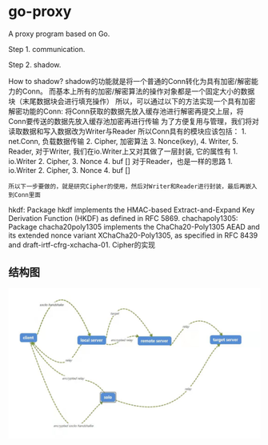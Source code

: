 # go-proxy
A proxy program based on Go.

Step 1.
    communication.

Step 2.
    shadow.

How to shadow?
    shadow的功能就是将一个普通的Conn转化为具有加密/解密能力的Conn。
    而基本上所有的加密/解密算法的操作对象都是一个固定大小的数据块（末尾数据块会进行填充操作）
    所以，可以通过以下的方法实现一个具有加密解密功能的Conn: 将Conn获取的数据先放入缓存池进行解密再提交上层，将Conn要传送的数据先放入缓存池加密再进行传输
        为了方便复用与管理，我们将对读取数据和写入数据改为Writer与Reader
        所以Conn具有的模块应该包括：
            1. net.Conn, 负载数据传输
            2. Cipher, 加密算法
            3. Nonce(key),
            4. Writer,
            5. Reader,
        对于Writer, 我们在io.Writer上又对其做了一层封装, 它的属性有
            1. io.Writer
            2. Cipher,
            3. Nonce
            4. buf []
        对于Reader，也是一样的思路 
            1. io.Writer
            2. Cipher,
            3. Nonce 
            4. buf []
            
    所以下一步要做的，就是研究Cipher的使用，然后对Writer和Reader进行封装，最后再嵌入到Conn里面

hkdf: Package hkdf implements the HMAC-based Extract-and-Expand Key Derivation Function (HKDF) as defined in RFC 5869.
chachapoly1305: Package chacha20poly1305 implements the ChaCha20-Poly1305 AEAD and its extended nonce variant XChaCha20-Poly1305, as specified in RFC 8439 and draft-irtf-cfrg-xchacha-01.
Cipher的实现



## 结构图

![Structure](Structure.jpg)

